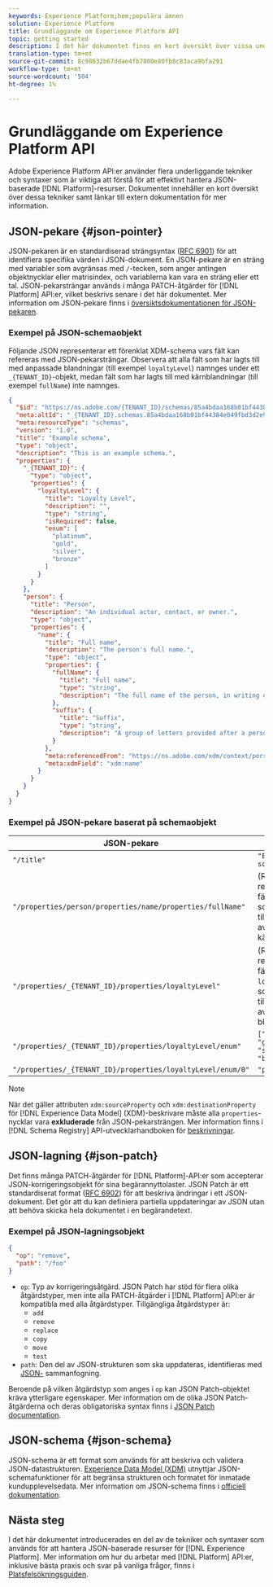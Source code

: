 ```yaml
---
keywords: Experience Platform;hem;populära ämnen
solution: Experience Platform
title: Grundläggande om Experience Platform API
topic: getting started
description: I det här dokumentet finns en kort översikt över vissa underliggande tekniker och syntaxer som används för Experience Platform-API:er.
translation-type: tm+mt
source-git-commit: 8c98632b67ddae4fb7800e80fb8c83aca9bfa291
workflow-type: tm+mt
source-wordcount: '504'
ht-degree: 1%

---
```



# Grundläggande om Experience Platform API

Adobe Experience Platform API:er använder flera underliggande tekniker och syntaxer som är viktiga att förstå för att effektivt hantera JSON-baserade [!DNL Platform]-resurser. Dokumentet innehåller en kort översikt över dessa tekniker samt länkar till extern dokumentation för mer information.

## JSON-pekare {#json-pointer}

JSON-pekaren är en standardiserad strängsyntax ([RFC 6901](https://tools.ietf.org/html/rfc6901)) för att identifiera specifika värden i JSON-dokument. En JSON-pekare är en sträng med variabler som avgränsas med `/`-tecken, som anger antingen objektnycklar eller matrisindex, och variablerna kan vara en sträng eller ett tal. JSON-pekarsträngar används i många PATCH-åtgärder för [!DNL Platform] API:er, vilket beskrivs senare i det här dokumentet. Mer information om JSON-pekare finns i [översiktsdokumentationen för JSON-pekaren](https://rapidjson.org/md_doc_pointer.html).

### Exempel på JSON-schemaobjekt

Följande JSON representerar ett förenklat XDM-schema vars fält kan refereras med JSON-pekarsträngar. Observera att alla fält som har lagts till med anpassade blandningar (till exempel `loyaltyLevel`) namnges under ett `_{TENANT_ID}`-objekt, medan fält som har lagts till med kärnblandningar (till exempel `fullName`) inte namnges.

```json
{
  "$id": "https://ns.adobe.com/{TENANT_ID}/schemas/85a4bdaa168b01bf44384e049fbd3d2e9b2ffaca440d35b9",
  "meta:altId": "_{TENANT_ID}.schemas.85a4bdaa168b01bf44384e049fbd3d2e9b2ffaca440d35b9",
  "meta:resourceType": "schemas",
  "version": "1.0",
  "title": "Example schema",
  "type": "object",
  "description": "This is an example schema.",
  "properties": {
    "_{TENANT_ID}": {
      "type": "object",
      "properties": {
        "loyaltyLevel": {
          "title": "Loyalty Level",
          "description": "",
          "type": "string",
          "isRequired": false,
          "enum": [
            "platinum",
            "gold",
            "silver",
            "bronze"
          ]
        }
      }
    },
    "person": {
      "title": "Person",
      "description": "An individual actor, contact, or owner.",
      "type": "object",
      "properties": {
        "name": {
          "title": "Full name",
          "description": "The person's full name.",
          "type": "object",
          "properties": {
            "fullName": {
              "title": "Full name",
              "type": "string",
              "description": "The full name of the person, in writing order most commonly accepted in the language of the name.",
            },
            "suffix": {
              "title": "Suffix",
              "type": "string",
              "description": "A group of letters provided after a person's name to provide additional information. The `suffix` is used at the end of someones name. For example Jr., Sr., M.D., PhD, I, II, III, etc.",
            }
          },
          "meta:referencedFrom": "https://ns.adobe.com/xdm/context/person-name",
          "meta:xdmField": "xdm:name"
        }
      }
    }
  }
}
```

### Exempel på JSON-pekare baserat på schemaobjekt

| JSON-pekare | Löser till |
| --- | --- |
| `"/title"` | `"Example schema"` |
| `"/properties/person/properties/name/properties/fullName"` | (Returnerar en referens till fältet `fullName`, som tillhandahålls av en kärnblandning.) |
| `"/properties/_{TENANT_ID}/properties/loyaltyLevel"` | (Returnerar en referens till fältet `loyaltyLevel`, som tillhandahålls av en anpassad blandning.) |
| `"/properties/_{TENANT_ID}/properties/loyaltyLevel/enum"` | `["platinum", "gold", "silver", "bronze"]` |
| `"/properties/_{TENANT_ID}/properties/loyaltyLevel/enum/0"` | `"platinum"` |

>[!NOTE]
>
>När det gäller attributen `xdm:sourceProperty` och `xdm:destinationProperty` för [!DNL Experience Data Model] (XDM)-beskrivare måste alla `properties`-nycklar vara **exkluderade** från JSON-pekarsträngen. Mer information finns i [!DNL Schema Registry] API-utvecklarhandboken för [beskrivningar](../xdm/api/descriptors.md).

## JSON-lagning {#json-patch}

Det finns många PATCH-åtgärder för [!DNL Platform]-API:er som accepterar JSON-korrigeringsobjekt för sina begärannyttolaster. JSON Patch är ett standardiserat format ([RFC 6902](https://tools.ietf.org/html/rfc6902)) för att beskriva ändringar i ett JSON-dokument. Det gör att du kan definiera partiella uppdateringar av JSON utan att behöva skicka hela dokumentet i en begärandetext.

### Exempel på JSON-lagningsobjekt

```json
{
  "op": "remove",
  "path": "/foo"
}
```

* `op`: Typ av korrigeringsåtgärd. JSON Patch har stöd för flera olika åtgärdstyper, men inte alla PATCH-åtgärder i [!DNL Platform] API:er är kompatibla med alla åtgärdstyper. Tillgängliga åtgärdstyper är:
   * `add`
   * `remove`
   * `replace`
   * `copy`
   * `move`
   * `test`
* `path`: Den del av JSON-strukturen som ska uppdateras, identifieras med  [JSON-](#json-pointer) sammanfogning.

Beroende på vilken åtgärdstyp som anges i `op` kan JSON Patch-objektet kräva ytterligare egenskaper. Mer information om de olika JSON Patch-åtgärderna och deras obligatoriska syntax finns i [JSON Patch documentation](http://jsonpatch.com/).

## JSON-schema {#json-schema}

JSON-schema är ett format som används för att beskriva och validera JSON-datastrukturen. [Experience Data Model (XDM)](../xdm/home.md) utnyttjar JSON-schemafunktioner för att begränsa strukturen och formatet för inmatade kundupplevelsedata. Mer information om JSON-schema finns i [officiell dokumentation](https://json-schema.org/).

## Nästa steg

I det här dokumentet introducerades en del av de tekniker och syntaxer som används för att hantera JSON-baserade resurser för [!DNL Experience Platform]. Mer information om hur du arbetar med [!DNL Platform] API:er, inklusive bästa praxis och svar på vanliga frågor, finns i [Platsfelsökningsguiden](troubleshooting.md).